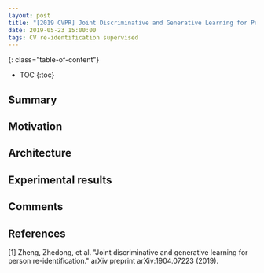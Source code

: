 ```yaml
---
layout: post
title: "[2019 CVPR] Joint Discriminative and Generative Learning for Person Re-identification"
date: 2019-05-23 15:00:00
tags: CV re-identification supervised
---
```


<!--more-->

{: class="table-of-content"}
* TOC
{:toc}


## Summary


## Motivation


## Architecture


## Experimental results


## Comments


## References

[1] Zheng, Zhedong, et al. "Joint discriminative and generative learning for person re-identification." arXiv preprint arXiv:1904.07223 (2019).
